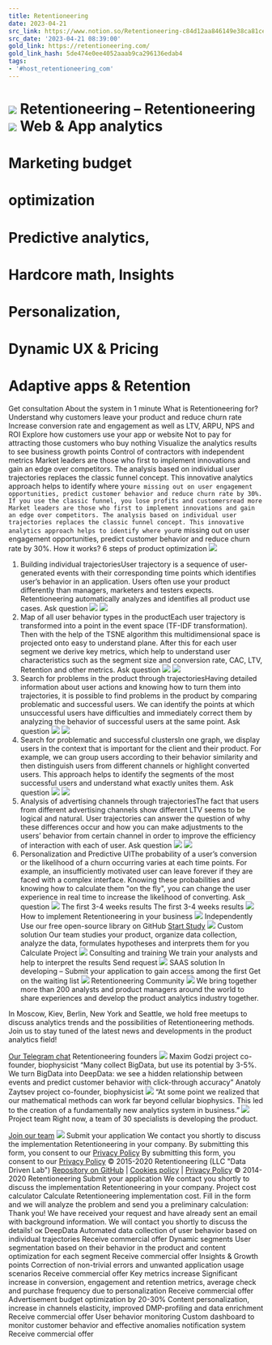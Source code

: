 ```yaml
---
title: Retentioneering
date: 2023-04-21
src_link: https://www.notion.so/Retentioneering-c84d12aa846149e38ca81ce9861b68ef
src_date: '2023-04-21 08:39:00'
gold_link: https://retentioneering.com/
gold_link_hash: 5de474e0ee4052aaab9ca296136edab4
tags:
- '#host_retentioneering_com'
---
```


![](https://mc.yandex.ru/watch/53991979)
Retentioneering – Retentioneering
![](https://retentioneering.com/wp-content/themes/rete-website-wordpress-theme/img/title.svg)
Web & App analytics
===================


Marketing budget
================


optimization
============


Predictive analytics,
=====================


Hardcore math, Insights
=======================


Personalization,
================


Dynamic UX & Pricing
====================


Adaptive apps & Retention
=========================


Get consultation
About the system in 1 minute
What is Retentioneering for?
Understand why customers leave your product and reduce churn rate
Increase conversion rate and engagement as well as LTV, ARPU, NPS and ROI
Explore how customers use your app or website
Not to pay for attracting those customers who buy nothing
Visualize the analytics results to see business growth points
Control of contractors with independent metrics
Market leaders are those who first to implement innovations 
and gain an edge over competitors. The analysis based on individual user trajectories replaces the classic funnel concept. This innovative analytics approach helps to identify where you`re missing out on user engagement opportunities, predict customer behavior and reduce churn rate by 30%.
If you use the classic funnel, you lose profits and customersread more
Market leaders are those who first to implement innovations and gain an edge over competitors. The analysis based on individual user trajectories replaces the classic funnel concept. This innovative analytics approach helps to identify where you`re missing out on user engagement opportunities, predict customer behavior and reduce churn rate by 30%.
How it works? 
6 steps of product optimization
![](/wp-content/themes/rete-website-wordpress-theme/img/block5_pic_1_en.svg)
1. Building 
individual trajectoriesUser trajectory is a sequence of user-generated events with their corresponding time points which identifies user’s behavior in an application. Users often use your product differently than managers, marketers and testers expects. Retentioneering automatically analyzes and identifies all product use cases.
Ask question
![](/wp-content/themes/rete-website-wordpress-theme/img/block5_pic_1_en.svg)
![](/wp-content/themes/rete-website-wordpress-theme/img/block5_pic_2_en.svg)
2. Map of all user behavior 
types in the productEach user trajectory is transformed into a point in the event space (TF-IDF transformation). Then with the help of the TSNE algorithm this multidimensional space is projected onto easy to understand plane. After this for each user segment we derive key metrics, which help to understand user characteristics such as the segment size and conversion rate, CAC, LTV, Retention and other metrics.
Ask question
![](/wp-content/themes/rete-website-wordpress-theme/img/block5_pic_2_en.svg)
![](/wp-content/themes/rete-website-wordpress-theme/img/block5_pic_3_en.svg)
3. Search for problems in the 
product through trajectoriesHaving detailed information about user actions and knowing how to turn them into trajectories, it is possible to find problems in the product by comparing problematic and successful users. We can identify the points at which unsuccessful users have difficulties and immediately correct them by analyzing the behavior of successful users at the same point.
Ask question
![](/wp-content/themes/rete-website-wordpress-theme/img/block5_pic_3_en.svg)
![](/wp-content/themes/rete-website-wordpress-theme/img/block5_pic_4_en.svg)
4. Search for problematic 
and successful clustersIn one graph, we display users in the context that is important for the client and their product. For example, we can group users according to their behavior similarity and then distinguish users from different channels or highlight converted users. This approach helps to identify the segments of the most successful users and understand what exactly unites them.
Ask question
![](/wp-content/themes/rete-website-wordpress-theme/img/block5_pic_4_en.svg)
![](/wp-content/themes/rete-website-wordpress-theme/img/block5_pic_5_en.svg)
5. Analysis of advertising 
channels through trajectoriesThe fact that users from different advertising channels show different LTV seems to be logical and natural. User trajectories can answer the question of why these differences occur and how you can make adjustments to the users’ behavior from certain channel in order to improve the efficiency of interaction with each of user.
Ask question
![](/wp-content/themes/rete-website-wordpress-theme/img/block5_pic_5_en.svg)
![](/wp-content/themes/rete-website-wordpress-theme/img/block5_pic_6_en.svg)
6. Personalization 
and Predictive UIThe probability of a user’s conversion or the likelihood of a churn occurring varies at each time points. For example, an insufficiently motivated user can leave forever if they are faced with a complex interface. Knowing these probabilities and knowing how to calculate them "on the fly", you can change the user experience in real time to increase the likelihood of converting.
Ask question
![](/wp-content/themes/rete-website-wordpress-theme/img/block5_pic_6_en.svg)
The first 
3-4 weeks results
The first 
3-4 weeks results
![](https://retentioneering.com/wp-content/themes/rete-website-wordpress-theme/img/b3_mob_line_1.svg)
How to implement Retentioneering 
in your business
![](https://retentioneering.com/wp-content/themes/rete-website-wordpress-theme/img/block7_pic_1.jpg)
Independently
Use our free open-source library on GitHub
[Start Study](https://github.com/retentioneering/retentioneering-tools)
![](https://retentioneering.com/wp-content/themes/rete-website-wordpress-theme/img/block7_pic_2.jpg)
Custom solution
Our team studies your product, organize data collection, analyze the data, formulates hypotheses and interprets them for you 
Calculate Project
![](https://retentioneering.com/wp-content/themes/rete-website-wordpress-theme/img/block7_pic_3.jpg)
Consulting and training
We train your analysts and help to interpret the results
Send request
![](https://retentioneering.com/wp-content/themes/rete-website-wordpress-theme/img/block7_pic_4.jpg)
SAAS solution
In developing – Submit your application to gain access among the first
Get on the waiting list
![](https://retentioneering.com/wp-content/themes/rete-website-wordpress-theme/img/block10_picture.jpg?v2)
Retentioneering
Community
![](https://retentioneering.com/wp-content/themes/rete-website-wordpress-theme/img/block10_picture.jpg?v2)
We bring together more than 200 analysts and product managers around the world to share experiences and develop the product analytics industry together.

In Moscow, Kiev, Berlin, New York and Seattle, we hold free meetups to discuss analytics trends and the possibilities of Retentioneering methods. Join us to stay tuned of the latest news and developments in the product analytics field!


[Our Telegram chat](https://t.me/Retentioneering_Announcements)
Retentioneering founders
![](https://retentioneering.com/wp-content/themes/rete-website-wordpress-theme/img/block11_pic_1.jpg)
Maxim
Godzi
project co-founder, 
biophysicist
“Many collect BigData, but use its potential by 3-5%. We turn BigData into DeepData: we see a hidden relationship between events and predict customer behavior with click-through accuracy”
Anatoly
Zaytsev
project co-founder, 
biophysicist
![](https://retentioneering.com/wp-content/themes/rete-website-wordpress-theme/img/block11_pic_2.jpg)
“At some point we realized that our mathematical methods can work far beyond cellular biophysics. This led to the creation of a fundamentally new analytics system in business.”
![](https://retentioneering.com/wp-content/themes/rete-website-wordpress-theme/img/block12_background.jpg?v2)
Project team
Right now, a team of 30 specialists is developing the product.


[Join our team](/jobs/)
![](https://retentioneering.com/wp-content/themes/rete-website-wordpress-theme/img/block12_background.jpg?v2)
Submit your application
We contact you shortly to discuss the implementation Retentioneering in your company.
By submitting this form, you consent to our [Privacy Policy](/en-privacypolicy)
By submitting this form, you consent to our [Privacy Policy](/en-privacypolicy)
© 2015-2020 Retentioneering (LLC "Data Driven Lab")
[Repository on GitHub](https://github.com/retentioneering/retentioneering-tools)
|
[Cookies policy](/en-personal)
|
[Privacy Policy](/en-privacypolicy)
© 2014-2020 Retentioneering
Submit your application
We contact you shortly to discuss the implementation Retentioneering in your company.
Project cost calculator
Calculate Retentioneering implementation cost. Fill in the form and we will analyze the problem and send you a preliminary calculation:
Thank you!
We have received your request and have already sent an email with background information. We will contact you shortly to discuss the details!
ок
DeepData
Automated data collection of user behavior based on individual trajectories
Receive commercial offer 
Dynamic segments
User segmentation based on their behavior in the product and content optimization for each segment
Receive commercial offer 
Insights & Growth points
Correction of non-trivial errors and unwanted application usage scenarios
Receive commercial offer 
Key metrics increase
Significant increase in conversion, engagement and retention metrics, average check and purchase frequency due to personalization
Receive commercial offer 
Advertisement budget optimization by 20-30%
Content personalization, increase in channels elasticity, improved DMP-profiling and data enrichment
Receive commercial offer 
User behavior monitoring
Custom dashboard to monitor customer behavior and effective anomalies notification system
Receive commercial offer